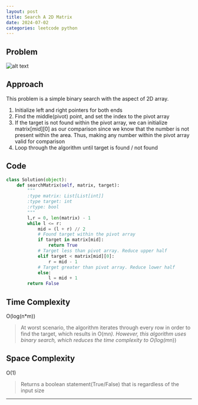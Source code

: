 ```yaml
---
layout: post
title: Search A 2D Matrix
date: 2024-07-02
categories: leetcode python
---
```


## Problem
![alt text](/blog/public/img/SearchA2DMatrix.png)

## Approach
This problem is a simple binary search with the aspect of 2D array.

1. Initialize left and right pointers for both ends
2. Find the middle(pivot) point, and set the index to the pivot array
3. If the target is not found within the pivot array, we can initialize matrix[mid][0] as our comparison since we know that the number is not present within the area. Thus, making any number within the pivot array valid for comparison
4. Loop through the algorithm until target is found / not found

## Code
```python
class Solution(object):
    def searchMatrix(self, matrix, target):
        """
        :type matrix: List[List[int]]
        :type target: int
        :rtype: bool
        """
        l,r = 0, len(matrix) - 1
        while l <= r:
            mid = (l + r) // 2
            # Found target within the pivot array
            if target in matrix[mid]:
                return True
            # Target less than pivot array. Reduce upper half
            elif target < matrix[mid][0]:
                r = mid - 1
            # Target greater than pivot array. Reduce lower half
            else:
                l = mid + 1
        return False
```
## Time Complexity
O(log(n*m))
> At worst scenario, the algorithm iterates through every row in order to find the target, which results in O(m*n). However, this algorithm uses binary search, which reduces the time complexity to O(log(m*n))

## Space Complexity
O(1)
> Returns a boolean statement(True/False) that is regardless of the input size

---